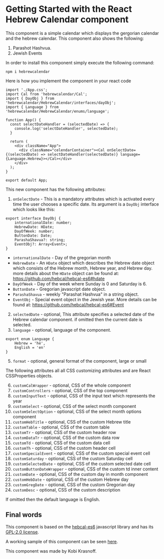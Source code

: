 # Getting Started with the React Hebrew Calendar component

This component is a simple calendar which displays the gergorian calendar and the hebrew calendar.
This component also shows the following:
1. Parashot Hashvua.
2. Jewish Events

In order to install this component simply execute the following command:
```
npm i hebrewcalendar
```

Here is how you implement the component in your react code
```
import './App.css';
import Cal from 'hebrewcalendar/Cal';
import { DayObj } from 'hebrewcalendar/HebrewCalendar/interfaces/dayObj';
import { Language } from 'hebrewcalendar/HebrewCalendar/enums/language'; 

function App() {
  const selectDateHandler = (selectedDate) => {
    console.log('selectDateHandler', selectedDate);
  }

  return (
    <div className="App">
      <div className="celendarContainer"><Cal onSelectDate={(selectedDate) => selectDateHandler(selectedDate)} language={Language.Hebrew}></Cal></div>
    </div>
  );
}

export default App;
```

This new component has the following attributes:
1. `onSelectDate` - This is a mandatory attributes which is activated every time the user chooses a specific date. Its argument is a `DayObj` interface which looks like this:
```
export interface DayObj {
    internationalDate: number;
    HebrewDate: HDate;
    DayOfWeek: number;
    ButtonDate: Date;
    ParashaShavua?: string;
    EventObj?: Array<Event>;
}
```

   - `internationalDate` - Day of the gregorian month
   - `HebrewDate` - An `HDate` object which describes the Hebrew date object which consists of the Hebrew month, Hebrew year, and Hebrew day. more details about the `HDate` object can be found at: https://github.com/hebcal/hebcal-es6#hdate
   - `DayOfWeek` - Day of the week where Sunday is 0 and Saturday is 6.
   - `ButtonDate` - Gregorian javascript date object.
   - `ParashaShavua` - weekly "Parashat Hashvua" in a string object.
   - `EventObj` - Special event object in the Jewish year. More details can be found at: https://github.com/hebcal/hebcal-es6#Event

2. `selectedDate` - optional, This attribute specifies a selected date of the Hebrew calendar component. if omitted then the current date is selected.
3. `language` - optional, language of the component.
```
export enum Language {
    Hebrew = 'he',
    English = 'en'
}
```
5. `format` - optional, general format of the component, large or small

The following attributes all all CSS customizing attributes and are React CSSProperties objects.

6. `customCalWrapper` - optional, CSS of the whole component
7. `customControllers` - optional, CSS of the top component
8. `customInputText` - optional, CSS of the input text which represents the year
9. `customSelect` - optional, CSS of the select month component
10. `customSelectOption` - optional, CSS of the select month options component
11. `customHebTitle` - optional, CSS of the custom Hebrew title
12. `customTable` - optional, CSS of the custom table
13. `customTr` - optional, CSS of the custom header row
14. `customDataTr` - optional, CSS of the custom data row
15. `customTd` - optional, CSS of the custom data cell
16. `customTh` - optional, CSS of the custom header cell
17. `customSpecialEvent` - optional, CSS of the custom special event cell
18. `customSaturday` - optional, CSS of the custom Saturday cell
19. `customSelectedDate` - optional, CSS of the custom selected date cell
20. `customButtonDateWrapper` - optional, CSS of the custom td inner content
21. `customDate` - optional, CSS of the custom day in month component
22. `customHebDate` - optional, CSS of the custom Hebrew day
23. `customGregDate` - optional, CSS of the custom Gregorian day
24. `customDesc` - optional, CSS of the custom description

If omitted then the default language is English.

## Final words
This component is based on the [hebcal-es6](https://github.com/hebcal/hebcal-es6) javascript library and has its [GPL-2.0 license](https://github.com/krasnoff/hebrew-canlendar/blob/master/LICENSE).

A working sample of this component can be seen [here](https://krasnoff.github.io/hebrew-canlendar/).

This component was made by Kobi Krasnoff.
